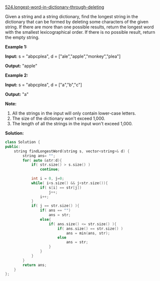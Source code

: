 [524.longest-word-in-dictionary-through-deleting](https://leetcode.com/problems/longest-word-in-dictionary-through-deleting/)  

Given a string and a string dictionary, find the longest string in the dictionary that can be formed by deleting some characters of the given string. If there are more than one possible results, return the longest word with the smallest lexicographical order. If there is no possible result, return the empty string.

**Example 1:**  

**Input:**
s = "abpcplea", d = \["ale","apple","monkey","plea"\]

**Output:** 
"apple"

**Example 2:**  

**Input:**
s = "abpcplea", d = \["a","b","c"\]

**Output:** 
"a"

**Note:**  

1.  All the strings in the input will only contain lower-case letters.
2.  The size of the dictionary won't exceed 1,000.
3.  The length of all the strings in the input won't exceed 1,000.  



**Solution:**  

```cpp
class Solution {
public:
    string findLongestWord(string s, vector<string>& d) {
        string ans= "";
        for( auto &str:d){
            if( str.size() > s.size() )
                continue;
            
            int i = 0, j=0;
            while( i<s.size() && j<str.size()){
                if( s[i] == str[j])
                    j++;
                i++;
            }
            if( j == str.size() ){
                if( ans == "")
                    ans = str;
                else{
                    if( ans.size() <= str.size() ){
                        if( ans.size() == str.size() )
                            ans = min(ans, str);
                        else
                            ans = str;
                    }
                }
            }
        }
        return ans;
    }
};
```
      